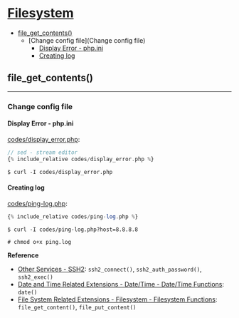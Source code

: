 # [Filesystem](http://php.net/manual/en/book.filesystem.php)

- [file_get_contents()](#file_get_contents)
  - [Change config file](Change config file)
    - [Display Error - php.ini](display-error---php.ini)
    - [Creating log](creating-log)

## file_get_contents()
---

<!-- 
TODO
sed, cut, awk
-->

### Change config file

#### Display Error - php.ini
[codes/display_error.php](codes/display_error.php):
```php
// sed - stream editor
{% include_relative codes/display_error.php %}
```

```
$ curl -I codes/display_error.php
```

#### Creating log
[codes/ping-log.php](codes/ping-log.php):
```php
{% include_relative codes/ping-log.php %}
```

```
$ curl -I codes/ping-log.php?host=8.8.8.8
```

```
# chmod o+x ping.log
```

**Reference**
- [Other Services - SSH2](http://php.net/manual/en/book.ssh2.php): `ssh2_connect()`, `ssh2_auth_password()`, `ssh2_exec()`
- [Date and Time Related Extensions - Date/Time - Date/Time Functions](http://php.net/manual/en/book.datetime.php): `date()`
- [File System Related Extensions - Filesystem - Filesystem Functions](http://php.net/manual/en/ref.filesystem.php): `file_get_content()`, `file_put_content()`